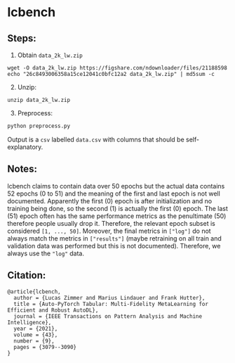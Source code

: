 # lcbench

## Steps:

1. Obtain `data_2k_lw.zip`

```
wget -O data_2k_lw.zip https://figshare.com/ndownloader/files/21188598
echo "26c8493006358a15ce12041c0bfc12a2 data_2k_lw.zip" | md5sum -c
```

2. Unzip:

```
unzip data_2k_lw.zip
```

3. Preprocess:

```python
python preprocess.py
```

Output is a `csv` labelled `data.csv` with columns that should be self-explanatory.

## Notes:

lcbench claims to contain data over 50 epochs but the actual data contains 52 epochs (0 to 51) and the meaning of the first and last epoch is not well documented.
Apparently the first (0) epoch is after initialization and no training being done, so the second (1) is actually the first (0) epoch.
The last (51) epoch often has the same performance metrics as the penultimate (50) therefore people usually drop it.
Therefore, the relevant epoch subset is considered `[1, ..., 50]`.
Moreover, the final metrics in `["log"]` do not always match the metrics in `["results"]` (maybe retraining on all train and validation data was performed but this is not documented).
Therefore, we always use the `"log"` data.

## Citation:

```
@article{lcbench,
  author = {Lucas Zimmer and Marius Lindauer and Frank Hutter},
  title = {Auto-PyTorch Tabular: Multi-Fidelity MetaLearning for Efficient and Robust AutoDL},
  journal = {IEEE Transactions on Pattern Analysis and Machine Intelligence},
  year = {2021},
  volume = {43},
  number = {9},
  pages = {3079--3090}
}
```
